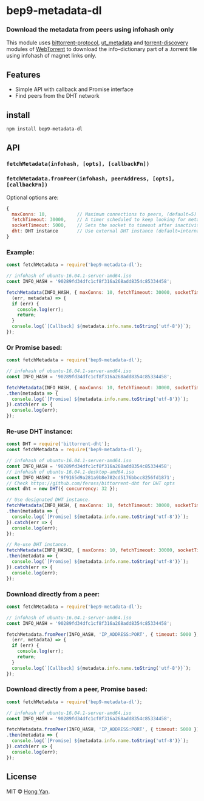 # bep9-metadata-dl

### Download the metadata from peers using infohash only

This module uses [bittorrent-protocol](https://github.com/feross/bittorrent-protocol), [ut_metadata](https://github.com/feross/ut_metadata) and
[torrent-discovery](https://github.com/feross/torrent-discovery) modules of [WebTorrent](https://github.com/feross/webtorrent) to download the info-dictionary part of a .torrent file using infohash of magnet links only.

## Features

- Simple API with callback and Promise interface
- Find peers from the DHT network

## install

```
npm install bep9-metadata-dl
```

## API

### `fetchMetadata(infohash, [opts], [callbackFn])`
### `fetchMetadata.fromPeer(infohash, peerAddress, [opts], [callbackFn])`

Optional options are:
```js
{ 
  maxConns: 10,           // Maximum connections to peers, (default=5) 
  fetchTimeout: 30000,    // A timer scheduled to keep looking for metadata (default=20000)
  socketTimeout: 5000,    // Sets the socket to timeout after inactivity (default=5000)
  dht: DHT instance       // Use external DHT instance (default=internael DHT instance)
}
```

### Example:
```js
const fetchMetadata = require('bep9-metadata-dl');

// infohash of ubuntu-16.04.1-server-amd64.iso
const INFO_HASH = '90289fd34dfc1cf8f316a268add8354c85334458'; 

fetchMetadata(INFO_HASH, { maxConns: 10, fetchTimeout: 30000, socketTimeout: 5000 },
  (err, metadata) => {
  if (err) {
    console.log(err);
    return;
  }
  console.log(`[Callback] ${metadata.info.name.toString('utf-8')}`);
});
```
### Or Promise based:
```js
const fetchMetadata = require('bep9-metadata-dl');

// infohash of ubuntu-16.04.1-server-amd64.iso
const INFO_HASH = '90289fd34dfc1cf8f316a268add8354c85334458'; 

fetchMetadata(INFO_HASH, { maxConns: 10, fetchTimeout: 30000, socketTimeout: 5000 })
.then(metadata => {
  console.log(`[Promise] ${metadata.info.name.toString('utf-8')}`);
}).catch(err => {
  console.log(err);
});
```
### Re-use DHT instance:
```js
const DHT = require('bittorrent-dht');
const fetchMetadata = require('bep9-metadata-dl');

// infohash of ubuntu-16.04.1-server-amd64.iso
const INFO_HASH = '90289fd34dfc1cf8f316a268add8354c85334458';
// infohash of ubuntu-16.04.1-desktop-amd64.iso
const INFO_HASH2 = '9f9165d9a281a9b8e782cd5176bbcc8256fd1871';
// Check https://github.com/feross/bittorrent-dht for DHT opts
const dht = new DHT({ concurrency: 32 });

// Use designated DHT instance.
fetchMetadata(INFO_HASH, { maxConns: 10, fetchTimeout: 30000, socketTimeout: 5000, dht })
.then(metadata => {
  console.log(`[Promise] ${metadata.info.name.toString('utf-8')}`);
}).catch(err => {
  console.log(err);
});

// Re-use DHT instance.
fetchMetadata(INFO_HASH2, { maxConns: 10, fetchTimeout: 30000, socketTimeout: 5000, dht })
.then(metadata => {
  console.log(`[Promise] ${metadata.info.name.toString('utf-8')}`);
}).catch(err => {
  console.log(err);
});
```
### Download directly from a peer:
```js
const fetchMetadata = require('bep9-metadata-dl');

// infohash of ubuntu-16.04.1-server-amd64.iso
const INFO_HASH = '90289fd34dfc1cf8f316a268add8354c85334458'; 

fetchMetadata.fromPeer(INFO_HASH, 'IP_ADDRESS:PORT', { timeout: 5000 }, 
  (err, metadata) => {
  if (err) {
    console.log(err);
    return;
  }
  console.log(`[Callback] ${metadata.info.name.toString('utf-8')}`);
});
```
### Download directly from a peer, Promise based:
```js
const fetchMetadata = require('bep9-metadata-dl');

// infohash of ubuntu-16.04.1-server-amd64.iso
const INFO_HASH = '90289fd34dfc1cf8f316a268add8354c85334458'; 

fetchMetadata.fromPeer(INFO_HASH, 'IP_ADDRESS:PORT', { timeout: 5000 })
.then(metadata => {
  console.log(`[Promise] ${metadata.info.name.toString('utf-8')}`);
}).catch(err => {
  console.log(err);
});
```

## License

MIT © [Hong Yan](https://github.com/homeryan).
